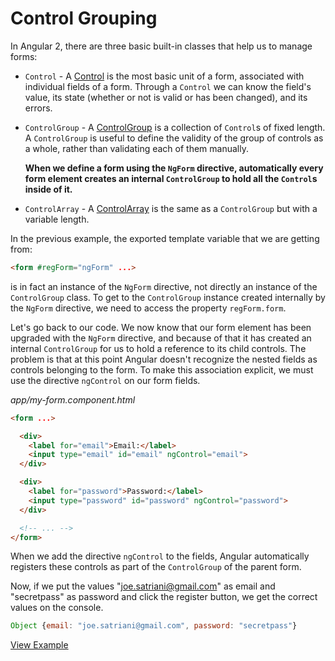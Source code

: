 # Control Grouping

In Angular 2, there are three basic built-in classes that help us to manage forms:

- `Control` - A [Control](https://angular.io/docs/ts/latest/api/common/Control-class.html) is the most basic unit of a form, associated with individual fields of a form. Through a `Control` we can know the field's value, its state (whether or not is valid or has been changed), and its errors.
- `ControlGroup` - A [ControlGroup](https://angular.io/docs/ts/latest/api/common/ControlGroup-class.html) is a collection of `Control`s of fixed length. A `ControlGroup` is useful to define the validity of the group of controls as a whole, rather than validating each of them manually.

    **When we define a form using the `NgForm` directive, automatically every form element creates an internal `ControlGroup` to hold all the `Control`s inside of it.**
- `ControlArray` - A [ControlArray](https://angular.io/docs/ts/latest/api/common/ControlArray-class.html) is the same as a `ControlGroup` but with a variable length.

In the previous example, the exported template variable that we are getting from:

```html
<form #regForm="ngForm" ...>
```

is in fact an instance of the `NgForm` directive, not directly an instance of the `ControlGroup` class. To get to the `ControlGroup` instance created internally by the `NgForm` directive, we need to access the property `regForm.form`.

Let's go back to our code. We now know that our form element has been upgraded with the `NgForm` directive, and because of that it has created an internal `ControlGroup` for us to hold a reference to its child controls. The problem is that at this point Angular doesn't recognize the nested fields as controls belonging to the form. To make this association explicit, we must use the directive `ngControl` on our form fields.

_app/my-form.component.html_
```html
<form ...>

  <div>
    <label for="email">Email:</label>
    <input type="email" id="email" ngControl="email">
  </div>

  <div>
    <label for="password">Password:</label>
    <input type="password" id="password" ngControl="password">
  </div>

  <!-- ... -->
</form>
```

When we add the directive `ngControl` to the fields, Angular automatically registers these controls as part of the `ControlGroup` of the parent form.

Now, if we put the values "joe.satriani@gmail.com" as email and "secretpass" as password and click the register button, we get the correct values on the console.

```javascript
Object {email: "joe.satriani@gmail.com", password: "secretpass"}
```

[View Example](http://plnkr.co/edit/Bp6s20luCdLnDCT98FO4?p=preview)
